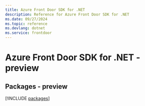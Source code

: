 ```yaml
---
title: Azure Front Door SDK for .NET
description: Reference for Azure Front Door SDK for .NET
ms.date: 09/27/2024
ms.topic: reference
ms.devlang: dotnet
ms.service: frontdoor
---
```

# Azure Front Door SDK for .NET - preview
## Packages - preview
[!INCLUDE [packages](front-door-index.md)]